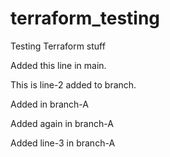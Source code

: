 # terraform_testing
Testing Terraform stuff

Added this line in main.

This is line-2 added to branch. 

Added in branch-A

Added again in branch-A


Added line-3 in branch-A
